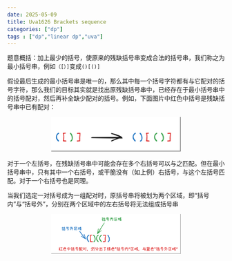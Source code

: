 ```yaml
---
date: 2025-05-09
title: Uva1626 Brackets sequence 
categories: ["dp"]
tags : ["dp","linear dp","uva"]
---
```


题意概括：加上最少的括号，使原来的残缺括号串变成合法的括号串，我们称之为最小括号串，例如`（[）]`变成`()[()]`

假设最后生成的最小括号串是唯一的，那么其中每一个括号字符都有与它配对的括号字符，那么我们的目标其实就是找出原残缺括号串中，已经存在于最小括号串中的括号配对，然后再补全缺少配对的括号。例如，下面图片中红色中括号是残缺括号串中已有配对：

<div align="center">
<img src="./img/Uva1626_1.png" alt="#" width="300px"/>
</div>


对于一个左括号，在残缺括号串中可能会存在多个右括号可以与之匹配。但在最小括号串中，只有其中一个右括号，或干脆没有（如上例）右括号，与这个左括号匹配。对于一个右括号也是同理。

当我们选定一对括号成为一组配对时，原括号串将被划为两个区域，即“括号内”与“括号外”，分别在两个区域中的左右括号将无法组成括号串

<div align="center">
<img src="./img/Uva1626_2.png" alt="#" width="300px"/>
</div>

